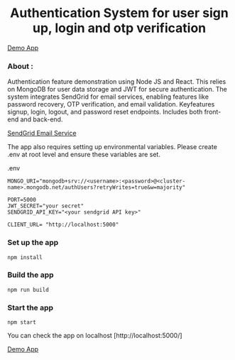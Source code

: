 <h1 align="center">Authentication System for user sign up, login and otp verification</h1>


[Demo App](https://login-system-2vfl.onrender.com)


### About :
Authentication feature demonstration using Node JS and React. This relies on MongoDB for user data storage and JWT for secure authentication. The system integrates SendGrid for email services, enabling features like password recovery, OTP verification, and email validation. Keyfeatures  signup, login, logout, and password reset endpoints. Includes both front-end and back-end.

[SendGrid Email Service](https://sendgrid.com)

The app also requires setting up environmental variables. Please create .env at root level and ensure these variables are set.

.env
``` 
MONGO_URI="mongodb+srv://<username>:<password>@<cluster-name>.mongodb.net/authUsers?retryWrites=true&w=majority"

PORT=5000
JWT_SECRET="your secret"
SENDGRID_API_KEY="<your sendgrid API key>"

CLIENT_URL= "http://localhost:5000"
```

### Set up the app
```shell
npm install
```

### Build the app
```shell
npm run build
```

### Start the app
```shell
npm start
```

You can check the app on localhost
[http://localhost:5000/]

[Demo App](https://login-system-2vfl.onrender.com)
